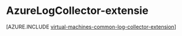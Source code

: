 <properties
   pageTitle="AzureLogCollector VM extensie | Microsoft Azure"
   description="Beschrijving van de extensie AzureLogCollector VM, waarin verzamelt alle logboekbestanden en ze worden samengebracht op één locatie in Azure Storage."
   services="virtual-machines-windows"
   documentationCenter="virtual-machines"
   authors="squillace"
   manager="timlt"
   editor=""/>

<tags
   ms.service="virtual-machines-windows"
   ms.devlang="powershell"
   ms.topic="article"
   ms.tgt_pltfrm="vm-windows"
   ms.workload="infrastructure"
   ms.date="08/23/2016"
   ms.author="rasquill"/>

# <a name="azurelogcollector-extension"></a>AzureLogCollector-extensie



[AZURE.INCLUDE [virtual-machines-common-log-collector-extension](../../includes/virtual-machines-common-log-collector-extension.md)]
